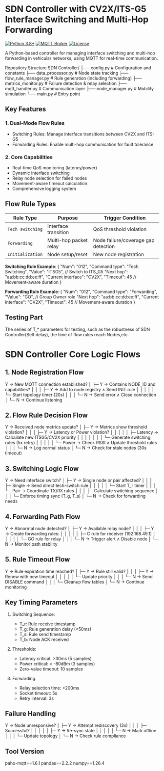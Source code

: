 # SDN Controller with CV2X/ITS-G5 Interface Switching and Multi-Hop Forwarding

[![Python 3.8+](https://img.shields.io/badge/python-3.8+-blue.svg)](https://www.python.org/downloads/)
[![MQTT Broker](https://img.shields.io/badge/broker-mosquitto-blue.svg)](https://mosquitto.org/)
[![License](https://img.shields.io/badge/license-MIT-blue.svg)](LICENSE)

A Python-based controller for managing interface switching and multi-hop forwarding in vehicular networks, using MQTT for real-time communication.

Repository Structure
SDN Controller/
├── config.py               # Configuration and constants
├── data_processor.py       # Node state tracking
├── flow_rule_manager.py    # Rule generation (including forwarding)
├── metrics_monitor.py      # Failure detection & relay selection
├── mqtt_handler.py         # Communication layer
├── node_manager.py         # Mobility simulation
└── main.py                # Entry point

## Key Features

### 1. Dual-Mode Flow Rules
- Switching Rules: Manage interface transitions between CV2X and ITS-G5
- Forwarding Rules: Enable multi-hop communication for fault tolerance

### 2. Core Capabilities
- Real-time QoS monitoring (latency/power)
- Dynamic interface switching
- Relay node selection for failed nodes
- Movement-aware timeout calculation
- Comprehensive logging system

## Flow Rule Types

| Rule Type        | Purpose                          | Trigger Condition                     |
|------------------|----------------------------------|---------------------------------------|
| `Tech switching` | Interface transition             | QoS threshold violation               |
| `Forwarding`     | Multi-hop packet relay           | Node failure/coverage gap detection  |
| `Initialization` | Node setup/reset                 | New node registration                 |

**Switching Rule Example**:
{
  "Num": "012",
  "Command type": "Tech Switching",
  "Value": "ITSG5",  // Switch to ITS_G5
  "Next hop": "aa:bb:cc:dd:ee:ff",
  "Current interface": "CV2X",
  "Timeout": 45  // Movement-aware duration
}

**Forwarding Rule Example**:
{
  "Num": "012",
  "Command type": "Forwarding",
  "Value": "GO",  // Group Owner role
  "Next hop": "aa:bb:cc:dd:ee:ff",
  "Current interface": "CV2X",
  "Timeout": 45  // Movement-aware duration
}

## Testing Part
The series of T_* parameters for testing, such as the robustness of SDN Controller(Self delay), the time of flow rules reach Nodes,etc.

# SDN Controller Core Logic Flows

## 1. Node Registration Flow
Y → New MQTT connection established?
  │
  ├─ Y → Contains NODE_ID and capabilities?
  │      │
  │      ├─ Y → Add to node registry ∧ Send INIT rule
  │      │      │
  │      │      └─ Start topology timer (20s)
  │      │
  │      └─ N → Send error ∧ Close connection
  │
  └─ N → Continue listening

## 2. Flow Rule Decision Flow
Y → Received node metrics update?
  │
  ├─ Y → Metrics show threshold violation?
  │      │
  │      ├─ Y → Latency or Power violation?
  │      │      │
  │      │      ├─ Latency → Calculate new ITSG5/CV2X priority
  │      │      │      │
  │      │      │      └─ Generate switching rules (5x retry)
  │      │      │
  │      │      └─ Power → Check RSSI ∧ Update threshold rules
  │      │
  │      └─ N → Log normal status
  │
  └─ N → Check for stale nodes (30s timeout)

## 3. Switching Logic Flow
Y → Need interface switch?
  │
  ├─ Y → Single node or pair affected?
  │      │
  │      ├─ Single → Send direct tech-switch rule
  │      │      │
  │      │      └─ Start T_r timer
  │      │
  │      └─ Pair → Coordinate TX/RX rules
  │             │
  │             ├─ Calculate switching sequence
  │             │
  │             └─ Enforce timing sync (T_g, T_s)
  │
  └─ N → Check for forwarding needs

## 4. Forwarding Path Flow
Y → Abnormal node detected?
  │
  ├─ Y → Available relay node?
  │      │
  │      ├─ Y → Create forwarding rules:
  │      │      │
  │      │      ├─ C rule for receiver (192.168.49.1)
  │      │      │
  │      │      └─ GO rule for relay
  │      │
  │      └─ N → Trigger alert ∧ Disable node
  │
  └─ N → Monitor path stability

## 5. Rule Timeout Flow
Y → Rule expiration time reached?
  │
  ├─ Y → Rule still valid?
  │      │
  │      ├─ Y → Renew with new timeout
  │      │      │
  │      │      └─ Update priority
  │      │
  │      └─ N → Send DISABLE command
  │             │
  │             └─ Cleanup flow tables
  │
  └─ N → Continue monitoring

## Key Timing Parameters
1. Switching Sequence:
   - T_r: Rule receive timestamp
   - T_g: Rule generation delay (<50ms)
   - T_s: Rule send timestamp
   - T_b: Node ACK received

2. Thresholds:
   - Latency critical: >30ms (5 samples)
   - Power critical: < -80dBm (3 samples)
   - Zero-value timeout: 10 samples

3. Forwarding:
   - Relay selection time: <200ms
   - Socket timeout: 5s
   - Retry interval: 3s

## Failure Handling
Y → Node unresponsive?
  │
  ├─ Y → Attempt rediscovery (3x)
  │      │
  │      ├─ Successful?
  │      │      │
  │      │      ├─ Y → Re-sync state
  │      │      │
  │      │      └─ N → Mark offline
  │      │
  │      └─ Update topology
  │
  └─ N → Check rule compliance

## Tool Version
paho-mqtt==1.6.1
pandas==2.2.2
numpy==1.26.4
